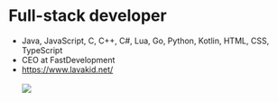 # Full-stack developer
- Java, JavaScript, C, C++, C#, Lua, Go, Python, Kotlin, HTML, CSS, TypeScript
- CEO at FastDevelopment
- https://www.lavakid.net/
<br><br><img src="https://github-readme-stats.vercel.app/api?username=RealLava&show_icons=true&theme=dark&hide_border=true&bg_color=1f1f1f">
